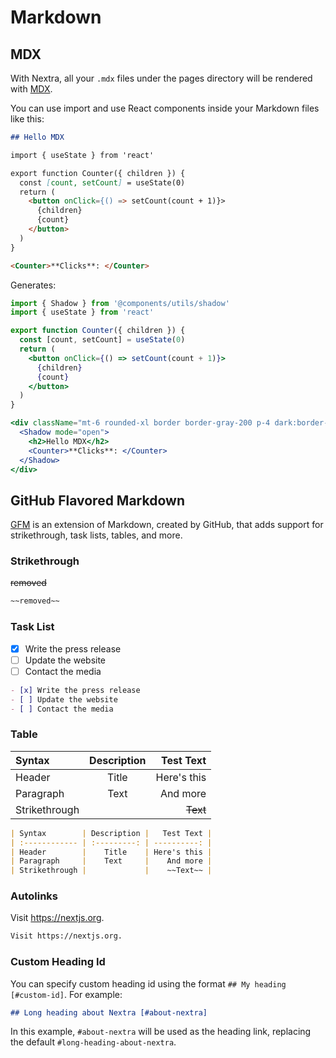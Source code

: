 # Markdown

## MDX

With Nextra, all your `.mdx` files under the pages directory will be rendered
with [MDX](https://mdxjs.com/about).

You can use import and use React components inside your Markdown
files like this:

```markdown
## Hello MDX

import { useState } from 'react'

export function Counter({ children }) {
  const [count, setCount] = useState(0)
  return (
    <button onClick={() => setCount(count + 1)}>
      {children}
      {count}
    </button>
  )
}

<Counter>**Clicks**: </Counter>
```

Generates:

```jsx
import { Shadow } from '@components/utils/shadow'
import { useState } from 'react'

export function Counter({ children }) {
  const [count, setCount] = useState(0)
  return (
    <button onClick={() => setCount(count + 1)}>
      {children}
      {count}
    </button>
  )
}

<div className="mt-6 rounded-xl border border-gray-200 p-4 dark:border-gray-900">
  <Shadow mode="open">
    <h2>Hello MDX</h2>
    <Counter>**Clicks**: </Counter>
  </Shadow>
</div>
```

## GitHub Flavored Markdown

[GFM](https://github.github.com/gfm) is an extension of Markdown, created by
GitHub, that adds support for strikethrough, task lists, tables, and more.

### Strikethrough

~~removed~~

```md filename="Markdown"
~~removed~~
```

### Task List

- [x] Write the press release
- [ ] Update the website
- [ ] Contact the media

```md filename="Markdown"
- [x] Write the press release
- [ ] Update the website
- [ ] Contact the media
```

### Table

| Syntax        | Description |   Test Text |
| :------------ | :---------: | ----------: |
| Header        |    Title    | Here's this |
| Paragraph     |    Text     |    And more |
| Strikethrough |             |    ~~Text~~ |

```md filename="Markdown"
| Syntax        | Description |   Test Text |
| :------------ | :---------: | ----------: |
| Header        |    Title    | Here's this |
| Paragraph     |    Text     |    And more |
| Strikethrough |             |    ~~Text~~ |
```

### Autolinks

Visit https://nextjs.org.

```md
Visit https://nextjs.org.
```

### Custom Heading Id

You can specify custom heading id using the format `## My heading [#custom-id]`.
For example:

```md filename="Markdown"
## Long heading about Nextra [#about-nextra]
```

In this example, `#about-nextra` will be used as the heading link, replacing the
default `#long-heading-about-nextra`.
